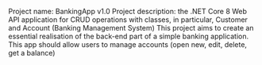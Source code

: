 Project name: BankingApp v1.0
Project description: the .NET Core 8 Web API application for CRUD operations with classes, in particular, Customer and Account (Banking Management System)
This project aims to create an essential realisation of the back-end part of a simple banking application. This app should allow users to manage accounts (open new, edit, delete, get a balance)
